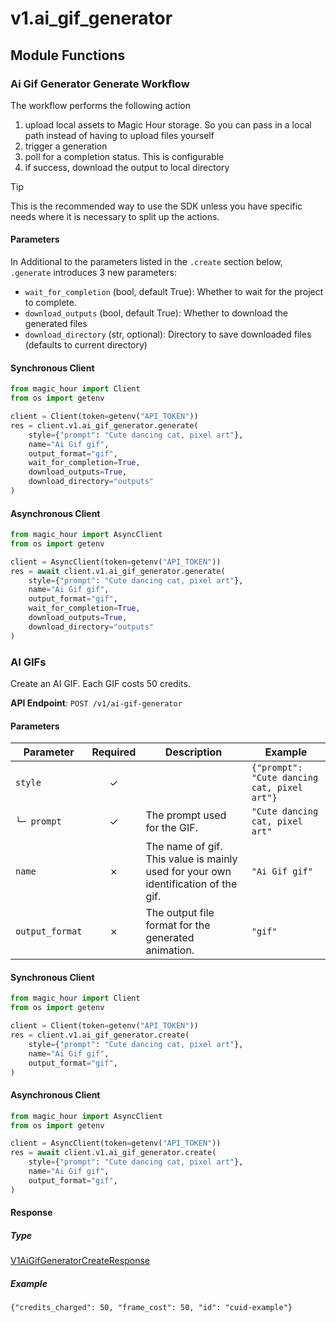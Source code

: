 # v1.ai_gif_generator

## Module Functions



<!-- CUSTOM DOCS START -->

### Ai Gif Generator Generate Workflow <a name="generate"></a>

The workflow performs the following action

1. upload local assets to Magic Hour storage. So you can pass in a local path instead of having to upload files yourself
2. trigger a generation
3. poll for a completion status. This is configurable
4. if success, download the output to local directory

> [!TIP]
> This is the recommended way to use the SDK unless you have specific needs where it is necessary to split up the actions.

#### Parameters

In Additional to the parameters listed in the `.create` section below, `.generate` introduces 3 new parameters:

- `wait_for_completion` (bool, default True): Whether to wait for the project to complete.
- `download_outputs` (bool, default True): Whether to download the generated files
- `download_directory` (str, optional): Directory to save downloaded files (defaults to current directory)

#### Synchronous Client

```python
from magic_hour import Client
from os import getenv

client = Client(token=getenv("API_TOKEN"))
res = client.v1.ai_gif_generator.generate(
    style={"prompt": "Cute dancing cat, pixel art"},
    name="Ai Gif gif",
    output_format="gif",
    wait_for_completion=True,
    download_outputs=True,
    download_directory="outputs"
)
```

#### Asynchronous Client

```python
from magic_hour import AsyncClient
from os import getenv

client = AsyncClient(token=getenv("API_TOKEN"))
res = await client.v1.ai_gif_generator.generate(
    style={"prompt": "Cute dancing cat, pixel art"},
    name="Ai Gif gif",
    output_format="gif",
    wait_for_completion=True,
    download_outputs=True,
    download_directory="outputs"
)
```

<!-- CUSTOM DOCS END -->
### AI GIFs <a name="create"></a>

Create an AI GIF. Each GIF costs 50 credits.

**API Endpoint**: `POST /v1/ai-gif-generator`

#### Parameters

| Parameter | Required | Description | Example |
|-----------|:--------:|-------------|--------|
| `style` | ✓ |  | `{"prompt": "Cute dancing cat, pixel art"}` |
| `└─ prompt` | ✓ | The prompt used for the GIF. | `"Cute dancing cat, pixel art"` |
| `name` | ✗ | The name of gif. This value is mainly used for your own identification of the gif. | `"Ai Gif gif"` |
| `output_format` | ✗ | The output file format for the generated animation. | `"gif"` |

#### Synchronous Client

```python
from magic_hour import Client
from os import getenv

client = Client(token=getenv("API_TOKEN"))
res = client.v1.ai_gif_generator.create(
    style={"prompt": "Cute dancing cat, pixel art"},
    name="Ai Gif gif",
    output_format="gif",
)

```

#### Asynchronous Client

```python
from magic_hour import AsyncClient
from os import getenv

client = AsyncClient(token=getenv("API_TOKEN"))
res = await client.v1.ai_gif_generator.create(
    style={"prompt": "Cute dancing cat, pixel art"},
    name="Ai Gif gif",
    output_format="gif",
)

```

#### Response

##### Type
[V1AiGifGeneratorCreateResponse](/magic_hour/types/models/v1_ai_gif_generator_create_response.py)

##### Example
`{"credits_charged": 50, "frame_cost": 50, "id": "cuid-example"}`


